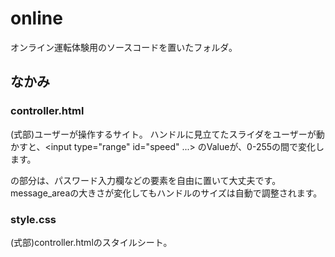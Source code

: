 # online
オンライン運転体験用のソースコードを置いたフォルダ。

## なかみ
### controller.html
(式部)ユーザーが操作するサイト。
ハンドルに見立てたスライダをユーザーが動かすと、<input type="range" id="speed" ...> のValueが、0-255の間で変化します。
<div id="message_area"> の部分は、パスワード入力欄などの要素を自由に置いて大丈夫です。message_areaの大きさが変化してもハンドルのサイズは自動で調整されます。

### style.css
(式部)controller.htmlのスタイルシート。